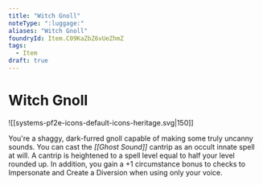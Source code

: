 ```yaml
---
title: "Witch Gnoll"
noteType: ":luggage:"
aliases: "Witch Gnoll"
foundryId: Item.C09KaZbZ6vUeZhmZ
tags:
  - Item
draft: true
---
```


# Witch Gnoll
![[systems-pf2e-icons-default-icons-heritage.svg|150]]

You're a shaggy, dark-furred gnoll capable of making some truly uncanny sounds. You can cast the _[[Ghost Sound]]_ cantrip as an occult innate spell at will. A cantrip is heightened to a spell level equal to half your level rounded up. In addition, you gain a +1 circumstance bonus to checks to Impersonate and Create a Diversion when using only your voice.

